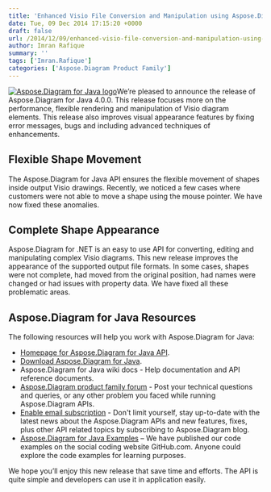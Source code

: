 ```yaml
---
title: 'Enhanced Visio File Conversion and Manipulation using Aspose.Diagram for Java 4.0.0'
date: Tue, 09 Dec 2014 17:15:20 +0000
draft: false
url: /2014/12/09/enhanced-visio-file-conversion-and-manipulation-using-aspose.diagram-for-java-4.0.0/
author: Imran Rafique
summary: ''
tags: ['Imran.Rafique']
categories: ['Aspose.Diagram Product Family']
---
```


[![Aspose.Diagram for Java logo][1]](https://blog.aspose.com/wp-content/uploads/sites/2/2014/02/aspose_diagram-for-java.png)We’re pleased to announce the release of Aspose.Diagram for Java 4.0.0. This release focuses more on the performance, flexible rendering and manipulation of Visio diagram elements. This release also improves visual appearance features by fixing error messages, bugs and including advanced techniques of enhancements.

## Flexible Shape Movement

The Aspose.Diagram for Java API ensures the flexible movement of shapes inside output Visio drawings. Recently, we noticed a few cases where customers were not able to move a shape using the mouse pointer. We have now fixed these anomalies.

## Complete Shape Appearance

Aspose.Diagram for .NET is an easy to use API for converting, editing and manipulating complex Visio diagrams. This new release improves the appearance of the supported output file formats. In some cases, shapes were not complete, had moved from the original position, had names were changed or had issues with property data. We have fixed all these problematic areas.

## Aspose.Diagram for Java Resources

The following resources will help you work with Aspose.Diagram for Java:

*   [Homepage for Aspose.Diagram for Java API][2].
*   [Download Aspose.Diagram for Java][3].
*   Aspose.Diagram for Java wiki docs - Help documentation and API reference documents.
*   [Aspose.Diagram product family forum][4] - Post your technical questions and queries, or any other problem you faced while running Aspose.Diagram APIs.
*   [Enable email subscription][5] - Don't limit yourself, stay up-to-date with the latest news about the Aspose.Diagram APIs and new features, fixes, plus other API related topics by subscribing to Aspose.Diagram blog.
*   [Aspose.Diagram for Java Examples][6] – We have published our code examples on the social coding website GitHub.com. Anyone could explore the code examples for learning purposes.

We hope you’ll enjoy this new release that save time and efforts. The API is quite simple and developers can use it in application easily.




[1]: https://blog.aspose.com/wp-content/uploads/sites/2/2014/02/aspose_diagram-for-java-e1401178596961.png "Aspose.Diagram for Java logo"
[2]: http://www.aspose.com/java/diagram-component.aspx
[3]: http://www.aspose.com/community/files/72/java-components/diagram-java/default.aspx
[4]: http://www.aspose.com/community/forums/aspose.diagram-product-family/489/showforum.aspx
[5]: https://blog.aspose.com/
[6]: https://github.com/asposediagram/Aspose_Diagram_Java




